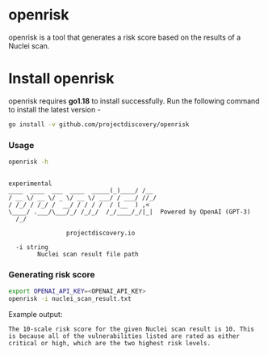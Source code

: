 # openrisk
openrisk is a tool that generates a risk score based on the results of a Nuclei scan. 


# Install openrisk
openrisk requires **go1.18** to install successfully. Run the following command to install the latest version -

```sh
go install -v github.com/projectdiscovery/openrisk
```

### Usage

```sh
openrisk -h
```

```console

experimental  
____  ____  ___  ____  _____(_)____/ /__
/ __ \/ __ \/ _ \/ __ \/ ___/ / ___/ //_/
/ /_/ / /_/ /  __/ / / / /  / (__  ) ,<   
\____/ .___/\___/_/ /_/_/  /_/____/_/|_|  Powered by OpenAI (GPT-3)
  /_/                                   
  
                projectdiscovery.io

  -i string
        Nuclei scan result file path
```

### Generating risk score

```sh
export OPENAI_API_KEY=<OPENAI_API_KEY>
openrisk -i nuclei_scan_result.txt
```

Example output:

```console
The 10-scale risk score for the given Nuclei scan result is 10. This is because all of the vulnerabilities listed are rated as either critical or high, which are the two highest risk levels.
```
